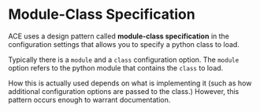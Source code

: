 # Module-Class Specification

ACE uses a design pattern called **module-class specification** in the configuration settings that allows you to specify a python class to load.

Typically there is a `module` and a `class` configuration option. The `module` option refers to the python module that contains the `class` to load.

How this is actually used depends on what is implementing it (such as how additional configuration options are passed to the class.) However, this pattern occurs enough to warrant documentation.

